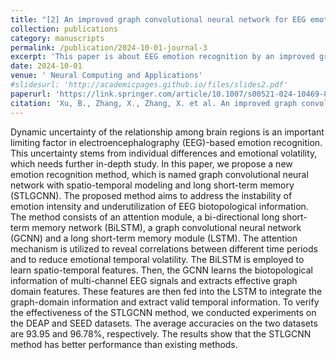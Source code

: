 ```yaml
---
title: "[2] An improved graph convolutional neural network for EEG emotion recognition"
collection: publications
category: manuscripts
permalink: /publication/2024-10-01-journal-3
excerpt: 'This paper is about EEG emotion recognition by an improved graph convolutional neural network.'
date: 2024-10-01
venue: ' Neural Computing and Applications'
#slidesurl: 'http://academicpages.github.io/files/slides2.pdf'
paperurl: 'https://link.springer.com/article/10.1007/s00521-024-10469-8'
citation: 'Xu, B., Zhang, X., Zhang, X. et al. An improved graph convolutional neural network for EEG emotion recognition. Neural Comput & Applic 36, 23049–23060 (2024). https://doi.org/10.1007/s00521-024-10469-8.'
---
```


Dynamic uncertainty of the relationship among brain regions is an important limiting factor in electroencephalography (EEG)-based emotion recognition. This uncertainty stems from individual differences and emotional volatility, which needs further in-depth study. In this paper, we propose a new emotion recognition method, which is named graph convolutional neural network with spatio-temporal modeling and long short-term memory (STLGCNN). The proposed method aims to address the instability of emotion intensity and underutilization of EEG biotopological information. The method consists of an attention module, a bi-directional long short-term memory network (BiLSTM), a graph convolutional neural network (GCNN) and a long short-term memory module (LSTM). The attention mechanism is utilized to reveal correlations between different time periods and to reduce emotional temporal volatility. The BiLSTM is employed to learn spatio-temporal features. Then, the GCNN learns the biotopological information of multi-channel EEG signals and extracts effective graph domain features. These features are then fed into the LSTM to integrate the graph-domain information and extract valid temporal information. To verify the effectiveness of the STLGCNN method, we conducted experiments on the DEAP and SEED datasets. The average accuracies on the two datasets are 93.95 and 96.78%, respectively. The results show that the STLGCNN method has better performance than existing methods.
